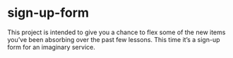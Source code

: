 # sign-up-form
This project is intended to give you a chance to flex some of the new items you’ve been absorbing over the past few lessons. 
This time it’s a sign-up form for an imaginary service.